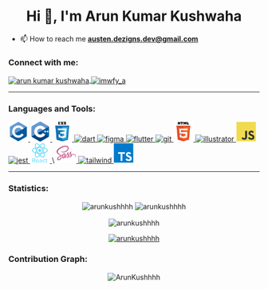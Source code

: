 <h1 align="center">Hi 👋, I'm Arun Kumar Kushwaha</h1>

- 📫 How to reach me **austen.dezigns.dev@gmail.com**

<h3 align="left">Connect with me:</h3>
<p align="left">
<a href="https://www.linkedin.com/in/arun-kumar-kushwaha-b26085286/" target="blank">
    <img align="center" src="https://raw.githubusercontent.com/rahuldkjain/github-profile-readme-generator/master/src/images/icons/Social/linked-in-alt.svg" alt="arun kumar kushwaha" height="30" width="40" />
</a>
<a href="https://www.instagram.com/imwfy_a/" target="blank">
    <img align="center" src="https://raw.githubusercontent.com/rahuldkjain/github-profile-readme-generator/master/src/images/icons/Social/instagram.svg" alt="imwfy_a" height="30" width="40" />
</a>
</p>

<hr>

<h3 align="left">Languages and Tools:</h3>
<p align="left"> 
<!-- <a href="https://aws.amazon.com" target="_blank" rel="noreferrer"> 
	<img src="https://raw.githubusercontent.com/devicons/devicon/master/icons/amazonwebservices/amazonwebservices-original-wordmark.svg" alt="aws" width="40" height="40"/>
</a>  -->
<a href="https://www.cprogramming.com/" target="_blank" rel="noreferrer"> 
	<img src="https://raw.githubusercontent.com/devicons/devicon/master/icons/c/c-original.svg" alt="c" width="40" height="40"/> 
</a>
<a href="https://www.w3schools.com/cpp/" target="_blank" rel="noreferrer"> 
	<img src="https://raw.githubusercontent.com/devicons/devicon/master/icons/cplusplus/cplusplus-original.svg" alt="cplusplus" width="40" height="40"/> 
</a> 
<a href="https://www.w3schools.com/css/" target="_blank" rel="noreferrer"> 
	<img src="https://raw.githubusercontent.com/devicons/devicon/master/icons/css3/css3-original-wordmark.svg" alt="css3" width="40" height="40"/> 
</a> 
<a href="https://dart.dev" target="_blank" rel="noreferrer"> 
	<img src="https://www.vectorlogo.zone/logos/dartlang/dartlang-icon.svg" alt="dart" width="40" height="40"/> 
</a> 
<!-- <a href="https://www.djangoproject.com/" target="_blank" rel="noreferrer"> 
	<img src="https://cdn.worldvectorlogo.com/logos/django.svg" alt="django" width="40" height="40"/> 
</a>  -->
<!-- <a href="https://www.docker.com/" target="_blank" rel="noreferrer"> 
	<img src="https://raw.githubusercontent.com/devicons/devicon/master/icons/docker/docker-original-wordmark.svg" alt="docker" width="40" height="40"/> 
</a>  -->
<!-- <a href="https://expressjs.com" target="_blank" rel="noreferrer"> 
	<img src="https://raw.githubusercontent.com/devicons/devicon/master/icons/express/express-original-wordmark.svg" alt="express" width="40" height="40"/> 
</a>  -->
<a href="https://www.figma.com/" target="_blank" rel="noreferrer"> 
	<img src="https://www.vectorlogo.zone/logos/figma/figma-icon.svg" alt="figma" width="40" height="40"/> 
</a> 
<!-- <a href="https://firebase.google.com/" target="_blank" rel="noreferrer"> 
	<img src="https://www.vectorlogo.zone/logos/firebase/firebase-icon.svg" alt="firebase" width="40" height="40"/> 
</a>  -->
<a href="https://flutter.dev" target="_blank" rel="noreferrer"> 
	<img src="https://www.vectorlogo.zone/logos/flutterio/flutterio-icon.svg" alt="flutter" width="40" height="40"/> 
</a> 
<!-- <a href="https://cloud.google.com" target="_blank" rel="noreferrer"> 
	<img src="https://www.vectorlogo.zone/logos/google_cloud/google_cloud-icon.svg" alt="gcp" width="40" height="40"/> 
</a>  -->
<a href="https://git-scm.com/" target="_blank" rel="noreferrer"> 
	<img src="https://www.vectorlogo.zone/logos/git-scm/git-scm-icon.svg" alt="git" width="40" height="40"/> 
</a> 
<a href="https://www.w3.org/html/" target="_blank" rel="noreferrer"> 
	<img src="https://raw.githubusercontent.com/devicons/devicon/master/icons/html5/html5-original-wordmark.svg" alt="html5" width="40" height="40"/> 
</a> 
<a href="https://www.adobe.com/in/products/illustrator.html" target="_blank" rel="noreferrer"> 
	<img src="https://www.vectorlogo.zone/logos/adobe_illustrator/adobe_illustrator-icon.svg" alt="illustrator" width="40" height="40"/> 
</a> 
<!-- <a href="https://www.java.com" target="_blank" rel="noreferrer"> 
	<img src="https://raw.githubusercontent.com/devicons/devicon/master/icons/java/java-original.svg" alt="java" width="40" height="40"/> 
</a>  -->
<a href="https://developer.mozilla.org/en-US/docs/Web/JavaScript" target="_blank" rel="noreferrer"> 
	<img src="https://raw.githubusercontent.com/devicons/devicon/master/icons/javascript/javascript-original.svg" alt="javascript" width="40" height="40"/> 
</a> 
<a href="https://jestjs.io" target="_blank" rel="noreferrer"> 
	<img src="https://www.vectorlogo.zone/logos/jestjsio/jestjsio-icon.svg" alt="jest" width="40" height="40"/> 
</a> 
<!-- <a href="https://kubernetes.io" target="_blank" rel="noreferrer"> 
	<img src="https://www.vectorlogo.zone/logos/kubernetes/kubernetes-icon.svg" alt="kubernetes" width="40" height="40"/> 
</a>  -->
<!-- <a href="https://www.mongodb.com/" target="_blank" rel="noreferrer"> 
	<img src="https://raw.githubusercontent.com/devicons/devicon/master/icons/mongodb/mongodb-original-wordmark.svg" alt="mongodb" width="40" height="40"/> 
</a>  -->
<!-- <a href="https://www.mysql.com/" target="_blank" rel="noreferrer"> 
	<img src="https://raw.githubusercontent.com/devicons/devicon/master/icons/mysql/mysql-original-wordmark.svg" alt="mysql" width="40" height="40"/> 
</a>  -->
<!-- <a href="https://nestjs.com/" target="_blank" rel="noreferrer"> 
	<img src="https://raw.githubusercontent.com/devicons/devicon/master/icons/nestjs/nestjs-plain.svg" alt="nestjs" width="40" height="40"/> 
</a>  -->
<!-- <a href="https://nextjs.org/" target="_blank" rel="noreferrer"> 
	<img src="https://cdn.worldvectorlogo.com/logos/nextjs-2.svg" alt="nextjs" width="40" height="40"/> 
</a>  -->
<!-- <a href="https://nodejs.org" target="_blank" rel="noreferrer"> 
	<img src="https://raw.githubusercontent.com/devicons/devicon/master/icons/nodejs/nodejs-original-wordmark.svg" alt="nodejs" width="40" height="40"/> 
</a>  -->
<!-- <a href="https://www.photoshop.com/en" target="_blank" rel="noreferrer"> 
	<img src="https://raw.githubusercontent.com/devicons/devicon/master/icons/photoshop/photoshop-line.svg" alt="photoshop" width="40" height="40"/> 
</a>  -->
<!-- <a href="https://www.postgresql.org" target="_blank" rel="noreferrer"> 
	<img src="https://raw.githubusercontent.com/devicons/devicon/master/icons/postgresql/postgresql-original-wordmark.svg" alt="postgresql" width="40" height="40"/> 
</a>  -->
<!-- <a href="https://postman.com" target="_blank" rel="noreferrer"> 
	<img src="https://www.vectorlogo.zone/logos/getpostman/getpostman-icon.svg" alt="postman" width="40" height="40"/> 
</a>  -->
<a href="https://reactjs.org/" target="_blank" rel="noreferrer"> 
    <img src="https://raw.githubusercontent.com/devicons/devicon/master/icons/react/react-original-wordmark.svg" alt="react" width="40" height="40"/> 
</a> \
<!-- <a href="https://redis.io" target="_blank" rel="noreferrer"> 
    <img src="https://raw.githubusercontent.com/devicons/devicon/master/icons/redis/redis-original-wordmark.svg" alt="redis" width="40" height="40"/> 
</a>  -->
<a href="https://sass-lang.com" target="_blank" rel="noreferrer"> 
    <img src="https://raw.githubusercontent.com/devicons/devicon/master/icons/sass/sass-original.svg" alt="sass" width="40" height="40"/> 
</a> 
<!-- <a href="https://spring.io/" target="_blank" rel="noreferrer"> 
    <img src="https://www.vectorlogo.zone/logos/springio/springio-icon.svg" alt="spring" width="40" height="40"/> 
</a>  -->
<a href="https://tailwindcss.com/" target="_blank" rel="noreferrer"> 
    <img src="https://www.vectorlogo.zone/logos/tailwindcss/tailwindcss-icon.svg" alt="tailwind" width="40" height="40"/> 
</a> 
<a href="https://www.typescriptlang.org/" target="_blank" rel="noreferrer"> 
    <img src="https://raw.githubusercontent.com/devicons/devicon/master/icons/typescript/typescript-original.svg" alt="typescript" width="40" height="40"/> 
</a> 
</p>

<hr>

<h3>Statistics:</h3>
<p align="center">
  <img align="center" src="https://github-readme-stats.vercel.app/api/top-langs?username=arunkushhhh&show_icons=true&theme=tokyonight&locale=en&layout=compact" alt="arunkushhhh" />
	<img align="center" src="https://github-readme-streak-stats.herokuapp.com/?user=arunkushhhh&" alt="arunkushhhh" />
</p>

<p align="center">
  <img align="center" src="https://github-readme-stats.vercel.app/api?username=arunkushhhh&show_icons=true&locale=en&theme=tokyonight" alt="arunkushhhh" />
</p>

<p align="center"> <a href="https://github.com/ryo-ma/github-profile-trophy"><img src="https://github-profile-trophy.vercel.app/?username=arunkushhhh&theme=tokyonight" alt="arunkushhhh" /></a> </p>

<h3>Contribution Graph:</h3>
<p align="center">
<img align="center" height=300 src="https://github-readme-activity-graph.vercel.app/graph?username=ArunKushhhh&theme=github-compact" alt="ArunKushhhh" />
</p>
